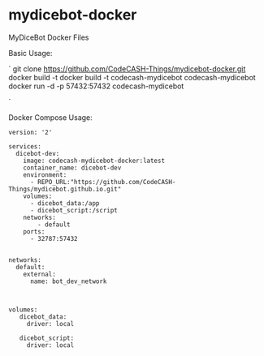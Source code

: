 # mydicebot-docker
MyDiceBot Docker Files


Basic Usage:


`
git clone https://github.com/CodeCASH-Things/mydicebot-docker.git
docker build -t docker build -t codecash-mydicebot codecash-mydicebot
docker run -d -p 57432:57432 codecash-mydicebot

`


Docker Compose Usage:

```
version: '2'

services:
  dicebot-dev:
    image: codecash-mydicebot-docker:latest
    container_name: dicebot-dev
    environment:
      - REPO_URL:"https://github.com/CodeCASH-Things/mydicebot.github.io.git"
    volumes:
      - dicebot_data:/app
      - dicebot_script:/script
    networks:
        - default
    ports:
      - 32787:57432
      

networks:
  default:
    external:
      name: bot_dev_network
      
      
      
volumes:
   dicebot_data:
     driver: local
     
   dicebot_script:
     driver: local
```
